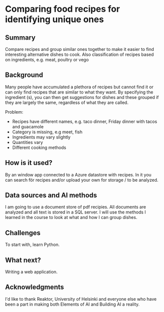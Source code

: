 # Comparing food recipes for identifying unique ones 

## Summary

Compare recipes and group similar ones together to make it easier to find interesting alternative dishes to cook.
Also classification of recipes based on ingredients, e.g. meat, poultry or vego

## Background

Many people have accumulated a plethora of recipes but cannot find it or can only find recipes that are similar to what they want.
By specifying the ingredient (s), you can then get suggestions for dishes and these grouped if they are largely the same, regardless of what they are called.

Problem:
* Recipes have different names, e.g. taco dinner, Friday dinner with tacos and guacamole 
* Category is missing, e.g meet, fish
* Ingredients may vary slightly
* Quantities vary
* Different cooking methods

## How is it used?

By an window app connected to a Azure datastore with recipes.
In it you can search för recipes and/or upload your own for storage / to be analyzed.

## Data sources and AI methods
I am going to use a document store of pdf recipies.
All documents are analyzed and all text is stored in a SQL server.
I will use the methods I learned in the course to look at what and how I can group dishes.

## Challenges
To start with, learn Python.

## What next?
Writing a web application.
## Acknowledgments
I'd like to thank Reaktor, University of Helsinki and everyone else who have been a part in making both Elements of AI and Building AI a reality.
